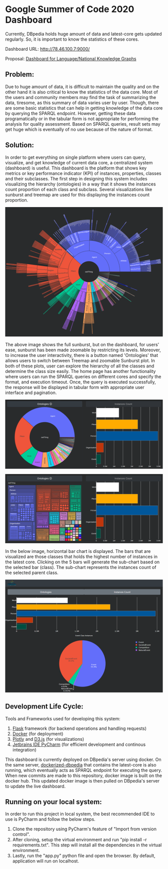 # Google Summer of Code 2020 Dashboard

Currently, DBpedia holds huge amount of data and latest-core gets updated regularly.
So, it is important to know the statistics of these cores.

Dashboard URL: http://78.46.100.7:9000/

Proposal: [Dashboard for Language/National Knowledge Graphs](https://drive.google.com/file/d/128tpjrR60Ag13qLKgz0j4Daq703fnofD/view?usp=sharing)

## Problem:
Due to huge amount of data, it is difficult to maintain the quality and on the other hand it is also critical to know the statistics of the data core. Most of the users and community members may find the task of summarizing the data, tiresome, as this summary of data varies user by user. Though, there are some basic statistics that can help in getting knowledge of the data core by querying the SPARQL endpoint. However, getting these data programatically or in the tabular form is not appropriate for performing the analysis for quality assessment. Based on SPARQL queries, result sets may get huge which is eventually of no use because of the nature of format.

## Solution:
In order to get everything on single platform where users can query, visualize, and get knowledge of current data core, a centralized system (dashboard) is useful. This dashboard is the platform that shows key metrics or key performance indicator (KPI) of instances, properties, classes and their subclasses. The first step in designing this system includes visualizing the hierarchy (ontologies) in a way that it shows the instances count proportion of each class and subclass. Several visualizations like sunburst and treemap are used for this displaying the instances count proportion.

![sunburst of ontologies hierarchy of latest-core](https://github.com/dbpedia/gsoc-2020-dashboard/blob/master/wiki/sunburst.png)

The above image shows the full sunburst, but on the dashboard, for users' ease, sunburst has been made zoomable by restricting its levels. Moreover, to increase the user interactivity, there is a button named 'Ontologies' that allows users to switch between Treemap and zoomable Sunburst plot. In both of these plots, user can explore the hierarchy of all the classes and determine the class size easily. The home page has another functionality where users can run the SPARQL queries on different cores and specify the format, and execution timeout. Once, the query is executed successfully, the response will be displayed in tabular form with appropriate user interface and pagination.

![home page general statistics](https://raw.githubusercontent.com/dbpedia/gsoc-2020-dashboard/master/wiki/homepageplots_2.png)

![home page general statistics](https://raw.githubusercontent.com/dbpedia/gsoc-2020-dashboard/master/wiki/homepageplots_1.png)

In the below image, horizontal bar chart is displayed. The bars that are visualized are those classes that holds the highest number of instances in the latest core. Clicking on the 5 bars will generate the sub-chart based on the selected bar (class). The sub-chart represents the instances count of the selected parent class.

![instances count](https://raw.githubusercontent.com/dbpedia/gsoc-2020-dashboard/master/wiki/instancescount.png)

## Development Life Cycle:
Tools and Frameworks used for developing this system:
1) [Flask](https://flask.palletsprojects.com/en/1.1.x/) framework (for backend operations and handling requests)
2) [Docker](https://www.docker.com/) (for deployment)
3) [Plotly](https://plotly.com/) and [D3.js](https://d3js.org/) (for visualizations)
4) [Jetbrains IDE PyCharm](https://www.jetbrains.com/pycharm/) (for efficient development and continous integration)

This dashboard is currently deployed on DBpedia's server using docker. On the same server, [dockerized-dbpedia](https://github.com/dbpedia/Dockerized-DBpedia) that contains the latest-core is also running, which eventually acts as SPARQL endpoint for executing the query. When new commits are made to this repository, docker image is built on the docker hub. This updated docker image is then pulled on DBpedia's server to update the live dashboard.

## Running on your local system:

In order to run this project in local system, the best recommended IDE to use is PyCharm and follow the below steps.
1) Clone the repository using PyCharm's feature of "Import from version control".
2) After cloning, setup the virtual environment and run "pip install -r requirements.txt". This step will install all the dependencies in the virtual environment.
3) Lastly, run the "app.py" python file and open the browser. By default, application will run on localhost.
